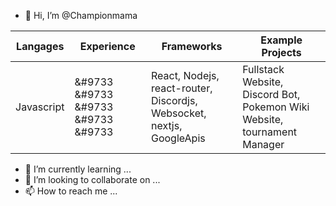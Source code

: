- 👋 Hi, I’m @Championmama


| Langages | Experience | Frameworks | Example Projects|
|---|---|---|---|
| Javascript | &#9733 &#9733 &#9733 &#9733 &#9733 | React, Nodejs, react-router, Discordjs, Websocket, nextjs, GoogleApis| Fullstack Website, Discord Bot, Pokemon Wiki Website, tournament Manager |



- 🌱 I’m currently learning ...
- 💞️ I’m looking to collaborate on ...
- 📫 How to reach me ...

<!---
Championmama/Championmama is a ✨ special ✨ repository because its `README.md` (this file) appears on your GitHub profile.
You can click the Preview link to take a look at your changes.
--->
